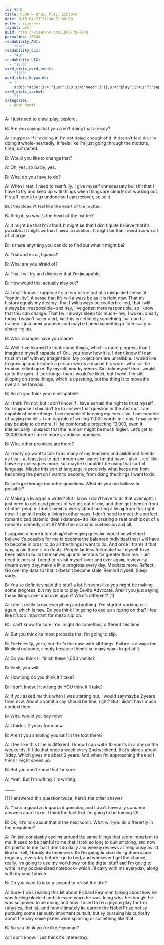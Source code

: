 ```yaml
---
id: 9248
title: 0308 – Draw, Play, Explore
date: 2015-04-23T11:34:51+00:00
author: visakanv
layout: post
guid: http://visakanv.com/1000/?p=9248
permalink: /0308
readability_ARI:
  - "2.6"
readability_CLI:
  - "4.6"
readability_LIX:
  - "19.6"
word_stats_word_count:
  - "1383"
word_stats_keywords:
  - |
    s:605:"a:36:{s:4:"just";i:9;s:4:"need";i:11;s:4:"play";i:4;s:7:"suppose";i:4;s:4:"feel";i:5;s:4:"like";i:13;s:5:"going";i:7;s:6:"change";i:3;s:6:"things";i:10;s:5:"stuff";i:3;s:7:"believe";i:3;s:8:"possible";i:3;s:4:"sort";i:3;s:4:"know";i:12;s:5:"right";i:4;s:5:"maybe";i:4;s:8:"progress";i:3;s:7:"capable";i:5;s:6:"become";i:5;s:5:"think";i:12;s:8:"question";i:4;s:7:"writing";i:4;s:4:"i'll";i:3;s:5:"let's";i:3;s:4:"make";i:3;s:6:"really";i:3;s:4:"want";i:5;s:6:"making";i:3;s:6:"living";i:3;s:9:"different";i:3;s:9:"important";i:4;s:4:"sure";i:3;s:4:"yeah";i:3;s:4:"long";i:3;s:4:"take";i:3;s:5:"years";i:3;}";
word_stats_cached:
  - "1"
categories:
  - Word Vomit
---
```

A: I just need to draw, play, explore.

B: Are you saying that you aren&#8217;t doing that already?

A: I suppose if I&#8217;m doing it, I&#8217;m not doing enough of it. It doesn&#8217;t feel like I&#8217;m doing it whole-heartedly. It feels like I&#8217;m just going through the motions, tired, distracted.

B: Would you like to change that?

A: Oh, yes, so badly, yes.

B: What do you have to do?

A: When I rest, I need to rest fully. I give myself unnecessary bullshit that I have to try and keep up with things when things are clearly not working out. If stuff needs to go undone so I can recover, so be it.

But this doesn&#8217;t feel like the heart of the matter.

B: Alright, so what&#8217;s the heart of the matter?

A: It might be that I&#8217;m afraid. It might be that I don&#8217;t quite believe that it&#8217;s possible. It might be that I need inspiration. It might be that I need some sort of change.

B: Is there anything you can do to find out what it might be?

A: Trial and error, I guess?

B: What are you afraid of?

A: That I wil try and discover that I&#8217;m incapable.

B: How would that actually play out?

A: I don&#8217;t know. I suppose it&#8217;s a fear borne out of a misguided sense of &#8220;continuity&#8221;. A sense that life will always be as it is right now. That my history equals my destiny. That I will always be scatterbrained, that I will always be irresponsible– and hey, I&#8217;ve gotten more responsible, so I know that this can change. That I will always sleep too much– hey, I woke up early today. I wasn&#8217;t super alert, but this is definitely something that can be trained. I just need practice, and maybe I need something a little scary to shake me up.

B: What changes have you made?

A: Well– I&#8217;ve learned to cook some things, which is more progress than I imagined myself capable of. Or&#8230; you know how it is. I don&#8217;t know if I can trust myself with my imagination. My projections are unreliable. I would like to grow up and become a person who is a man of his word– who can be trusted, relied upon. By myself, and by others. So I told myself that I would go to the gym. It took longer than I would&#8217;ve liked, but I went. I&#8217;m still slipping on some things, which is upsetting, but the thing is to move the overall line forward.

B: So do you think you&#8217;re incapable?

A: I think I&#8217;m not, but I don&#8217;t know if I have earned the right to trust myself. So I suppose I shouldn&#8217;t try to answer that question in the abstract. I am capable of some things. I am capable of keeping my cats alive. I am capable of paying my bills. I am capable of writing 11,000 words in a day. I may some day be able to do more. I&#8217;ll be comfortable projecting 13,000, even if intellectually I suspect that the number might be much higher. Let&#8217;s get to 13,000 before I make more grandiose promises.

B: What other promises are there?

A: I really do want to talk to as many of my teachers and childhood friends as I can, at least just to get through any issues I might have. I also&#8230; feel like I owe my colleagues more. But maybe I shouldn&#8217;t be using that sort of language. Maybe this sort of language is precisely what keeps me from becoming the person I want to become, from doing the things I want to do.

B: Let&#8217;s go through the other questions. What do you not believe is possible?

A: Making a living as a writer? But I know I don&#8217;t have to do that overnight. I just need to get good pieces of writing out of me, and then get them in front of other people. I don&#8217;t need to worry about making a living from that right now– I can still make a living in other ways. I don&#8217;t need to meet this perfect, romanticized platonic ideal existence– it&#8217;s like desiring a relationship out of a romantic comedy, isn&#8217;t it? With the dramatic confession and all.

I suppose a more interesting/challenging question would be whether I believe it&#8217;s possible for me to become the balanced individual that I will have to become in order to do all the things I want to do. And once I frame it that way, again there is no doubt. People far less fortunate than myself have been able to build themselves up into persons far greater than me. I just need to persist. I need to revisit myself over and over again, review my dream every day, make a little progress every day. Meditate more. Reflect. Go over my data so that it doesn&#8217;t become stale. Remind myself. Sleep early.

B: You&#8217;ve definitely said this stuff a lot. It seems like you might be making some progress, but my job is to play Devil&#8217;s Advocate. Aren&#8217;t you just saying these things over and over again? What&#8217;s different? [1]

A: I don&#8217;t really know. Everything and nothing. I&#8217;ve started working out again, which is new. Do you think I&#8217;m going to end up slipping on that? I feel like it&#8217;s too important for me to slip on.

B: I can&#8217;t know for sure. You might do something different this time.

A: But you think it&#8217;s most probable that I&#8217;m going to slip.

B: Technically, yeah, but that&#8217;s the case with all things. Failure is always the likeliest outcome, simply because there&#8217;s so many ways to get at it.

A: Do you think I&#8217;ll finish these 1,000 vomits?

B: Yeah, you will.

A: How long do you think it&#8217;ll take?

B: I don&#8217;t know. How long do YOU think it&#8217;ll take?

A: If you asked me this when I was starting out, I would say maybe 2 years from now. About a vomit a day should be fine, right? But I didn&#8217;t have much context then. 

B: What would you say now?

A: I think&#8230; 2 years from now.

B: Aren&#8217;t you shooting yourself in the foot there?

A: I feel like this time is different. I know I can write 10 vomits in a day on the weekends. If I do that once a week every 2nd weekend, that&#8217;s almost about 1/day. Which gives me about 2 years. And when I&#8217;m approaching the end I think I might speed up.

B: But you don&#8217;t know that for sure.

A: Yeah. But I&#8217;m writing. I&#8217;m writing.

\_____

[1] I answered this question twice, here&#8217;s the other answer:

A: That&#8217;s a good an important question, and I don&#8217;t have any concrete answers apart from– I think the fact that I&#8217;m going to be turning 25. 

B: Ok, let&#8217;s talk about that in the next vomit. What will you do differently in the meantime?

A: I&#8217;m just constantly cycling around the same things that seem important to me. It used to be painful to me that I took so long to quit smoking, and now it&#8217;s painful to me that I don&#8217;t do daily and weekly reviews as religiously as I&#8217;d like to. Hell, I barely do them ever. So I&#8217;m going to start doing them super regularly, everyday before I go to bed, and whenever I get the chance, really. I&#8217;m going to use my workflowy for the digital stuff and I&#8217;m going to write in my pocket-sized notebook– which I&#8217;ll carry with me everyday, along with my smartphone.

B: Do you want to take a second to revisit the title?

A: Sure– I was reading this bit about Richard Feynman talking about how he was feeling blocked and stressed when he was doing what he thought he was supposed to be doing, and how it used to be a joyous play for him (physics, that is)– and how ultimately he earned the Nobel Prize not by pursuing some seriously important pursuit, but by pursuing his curiosity about the way some plates were spinning or something like that.

B: So you think you&#8217;re like Feynman?

A: I don&#8217;t know. I just think it&#8217;s interesting.